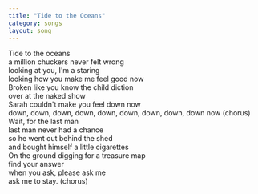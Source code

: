 ```yaml
---
title: "Tide to the Oceans"
category: songs
layout: song
---
```


Tide to the oceans  
a million chuckers never felt wrong  
looking at you, I'm a staring  
looking how you make me feel good now  
Broken like you know the child diction  
over at the naked show  
Sarah couldn't make you feel down now  
down, down, down, down, down, down, down, down, down now (chorus) Wait, for the last man  
last man never had a chance  
so he went out behind the shed  
and bought himself a little cigarettes  
On the ground digging for a treasure map  
find your answer  
when you ask, please ask me  
ask me to stay. (chorus)
